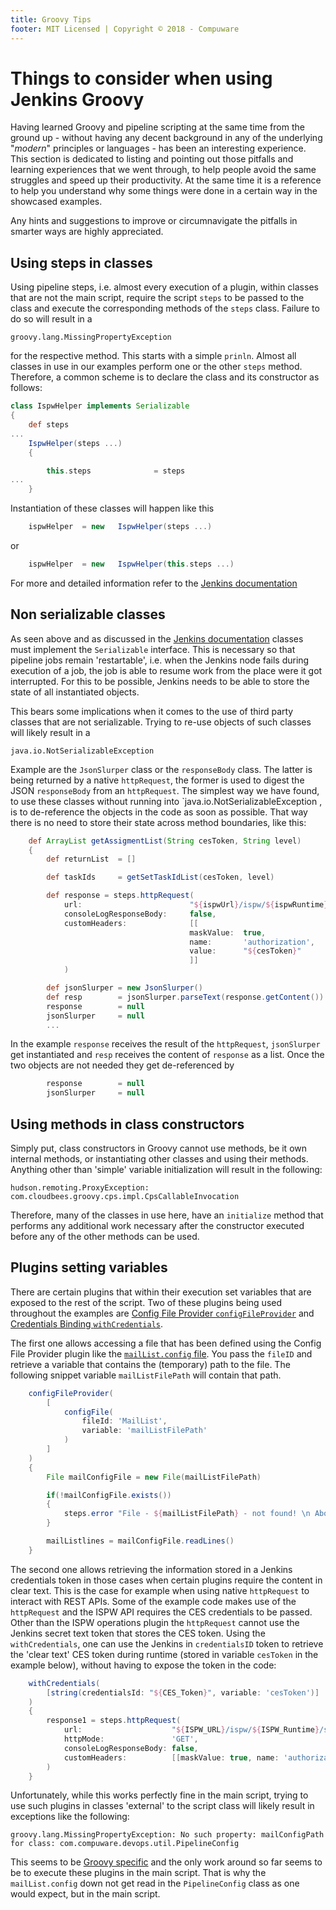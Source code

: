 ```yaml
---
title: Groovy Tips
footer: MIT Licensed | Copyright © 2018 - Compuware
---
```

# Things to consider when using Jenkins Groovy

Having learned Groovy and pipeline scripting at the same time from the ground up - without having any decent background in any of the underlying "*modern*" principles or languages - has been an interesting experience. This section is dedicated to listing and pointing out those pitfalls and learning experiences that we went through, to help people avoid the same struggles and speed up their productivity. At the same time it is a reference to help you understand why some things were done in a certain way in the showcased examples.

Any hints and suggestions to improve or circumnavigate the pitfalls in smarter ways are highly appreciated.

## Using steps in classes

Using pipeline steps, i.e. almost every execution of a plugin, within classes that are not the main script, require the script `steps` to be passed to the class and execute the corresponding methods of the `steps` class. Failure to do so will result in a
```
groovy.lang.MissingPropertyException
```

for the respective method. This starts with a simple `prinln`. Almost all classes in use in our examples perform one or the other `steps` method. Therefore, a common scheme is to declare the class and its constructor as follows:

```groovy
class IspwHelper implements Serializable
{
    def steps
...
    IspwHelper(steps ...) 
    {

        this.steps              = steps
...
    }
```

Instantiation of these classes will happen like this

```groovy
    ispwHelper  = new   IspwHelper(steps ...)
```

or

```groovy
    ispwHelper  = new   IspwHelper(this.steps ...)
```

For more and detailed information refer to the [Jenkins documentation](https://jenkins.io/doc/book/pipeline/shared-libraries/)

## Non serializable classes

As seen above and as discussed in the [Jenkins documentation](https://jenkins.io/doc/book/pipeline/shared-libraries/) classes must implement the `Serializable` interface. This is necessary so that pipeline jobs remain 'restartable', i.e. when the Jenkins node fails during execution of a job, the job is able to resume work from the place were it got interrupted. For this to be possible, Jenkins needs to be able to store the state of all instantiated objects.

This bears some implications when it comes to the use of third party classes that are not serializable. Trying to re-use objects of such classes will likely result in a
```
java.io.NotSerializableException
```

Example are the `JsonSlurper` class or the `responseBody` class. The latter is being returned by a native `httpRequest`, the former is used to digest the JSON `responseBody` from an `httpRequest`. The simplest way we have found, to use these classes without running into `java.io.NotSerializableException , is to de-reference the objects in the code as soon as possible. That way there is no need to store their state across method boundaries, like this:

```groovy
    def ArrayList getAssigmentList(String cesToken, String level)
    {
        def returnList  = []

        def taskIds     = getSetTaskIdList(cesToken, level)

        def response = steps.httpRequest(
            url:                        "${ispwUrl}/ispw/${ispwRuntime}/releases/${ispwRelease}/tasks",
            consoleLogResponseBody:     false, 
            customHeaders:              [[
                                        maskValue:  true,
                                        name:       'authorization',
                                        value:      "${cesToken}"
                                        ]]
            )

        def jsonSlurper = new JsonSlurper()
        def resp        = jsonSlurper.parseText(response.getContent())
        response        = null
        jsonSlurper     = null
        ...
```

In the example `response` receives the result of the `httpRequest`, `jsonSlurper` get instantiated and `resp` receives the content of `response` as a list. Once the two objects are not needed they get de-referenced by
```groovy
        response        = null
        jsonSlurper     = null
```

## Using methods in class constructors

Simply put, class constructors in Groovy cannot use methods, be it own internal methods, or instantiating other classes and using their methods. Anything other than 'simple' variable initialization will result in the following:
```
hudson.remoting.ProxyException: com.cloudbees.groovy.cps.impl.CpsCallableInvocation
```

Therefore, many of the classes in use here, have an `initialize` method that performs any additional work necessary after the constructor executed before any of the other methods can be used.

## Plugins setting variables

There are certain plugins that within their execution set variables that are exposed to the rest of the script. Two of these plugins being used throughout the examples are [Config File Provider `configFileProvider`](https://wiki.jenkins.io/display/JENKINS/Config+File+Provider+Plugin) and [Credentials Binding `withCredentials`](https://wiki.jenkins.io/display/JENKINS/Credentials+Binding+Plugin).

The first one allows accessing a file that has been defined using the Config File Provider plugin like the [`mailList.config` file](../advanced_pipelines/config_files). You pass the `fileID` and retrieve a variable that contains the (temporary) path to the file. The following snippet variable `mailListFilePath` will contain that path.

```groovy
    configFileProvider(
        [
            configFile(
                fileId: 'MailList',
                variable: 'mailListFilePath'
            )
        ]
    )
    {
        File mailConfigFile = new File(mailListFilePath)

        if(!mailConfigFile.exists())
        {
            steps.error "File - ${mailListFilePath} - not found! \n Aborting Pipeline"
        }

        mailListlines = mailConfigFile.readLines()
    }
```

The second one allows retrieving the information stored in a Jenkins credentials token in those cases when certain plugins require the content in clear text. This is the case for example when using native `httpRequest` to interact with REST APIs. Some of the example code makes use of the `httpRequest` and the ISPW API requires the CES credentials to be passed. Other than the ISPW operations plugin the `httpRequest` cannot use the Jenkins secret text token that stores the CES token. Using the `withCredentials`, one can use the Jenkins in `credentialsID` token to retrieve the 'clear text' CES token during runtime (stored in variable `cesToken` in the example below), without having to expose the token in the code:

```groovy
    withCredentials(
        [string(credentialsId: "${CES_Token}", variable: 'cesToken')]
    ) 
    {
        response1 = steps.httpRequest(
            url:                    "${ISPW_URL}/ispw/${ISPW_Runtime}/sets/${ISPW_Container}/tasks",
            httpMode:               'GET',
            consoleLogResponseBody: false,
            customHeaders:          [[maskValue: true, name: 'authorization', value: "${cesToken}"]]
        )
    }
```

Unfortunately, while this works perfectly fine in the main script, trying to use such plugins in classes 'external' to the script class will likely result in exceptions like the following:
```
groovy.lang.MissingPropertyException: No such property: mailConfigPath for class: com.compuware.devops.util.PipelineConfig
```

This seems to be [Groovy specific](https://groups.google.com/forum/#!topic/jenkinsci-users/8wd8Omvs74Y) and the only work around so far seems to be to execute these plugins in the main script. That is why the `mailList.config` down not get read in the `PipelineConfig` class as one would expect, but in the main script.
<!--stackedit_data:
eyJoaXN0b3J5IjpbMTg2MTQ4NDc2OSwtMTA5MDc3NTAxOCwtOD
IyMjY5OTgwXX0=
-->